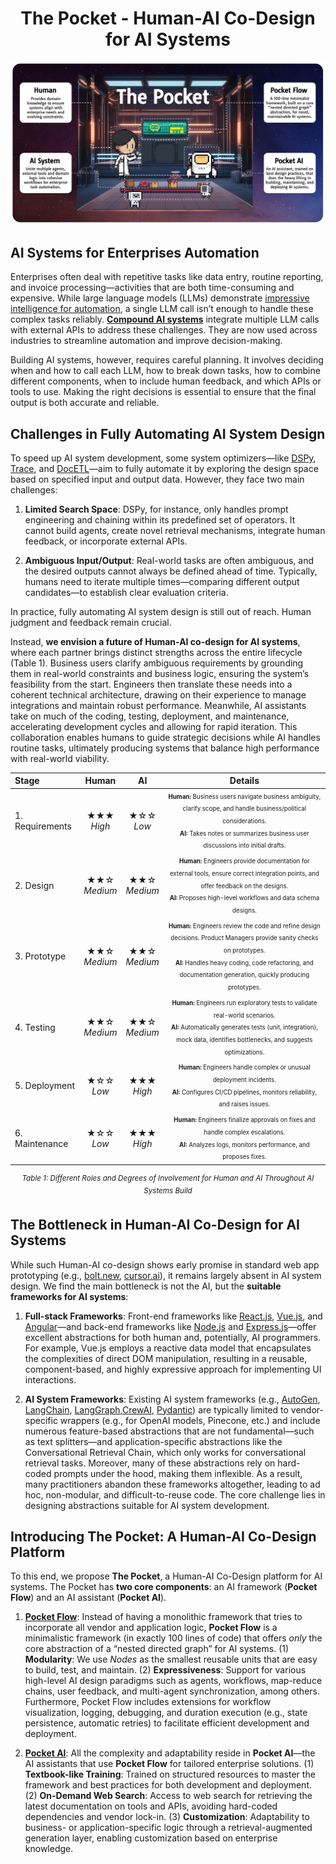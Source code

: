 <h1 align="center">The Pocket - Human-AI Co-Design for AI Systems</h1>

<div align="center">
  <img src="./pocket.png"/>
</div>

## AI Systems for Enterprises Automation

Enterprises often deal with repetitive tasks like data entry, routine reporting, and invoice processing—activities that are both time-consuming and expensive. While large language models (LLMs) demonstrate [impressive intelligence for automation](https://arxiv.org/abs/2303.12712), a single LLM call isn’t enough to handle these complex tasks reliably. [**Compound AI systems**](https://bair.berkeley.edu/blog/2024/02/18/compound-ai-systems/) integrate multiple LLM calls with external APIs to address these challenges. They are now used across industries to streamline automation and improve decision-making.

Building AI systems, however, requires careful planning. It involves deciding when and how to call each LLM, how to break down tasks, how to combine different components, when to include human feedback, and which APIs or tools to use. Making the right decisions is essential to ensure that the final output is both accurate and reliable.

## Challenges in Fully Automating AI System Design

To speed up AI system development, some system optimizers—like [DSPy](https://github.com/stanford-futuredata/dspy), [Trace](https://arxiv.org/abs/2406.16218), and [DocETL](https://www.docetl.org/)—aim to fully automate it by exploring the design space based on specified input and output data. However, they face two main challenges:

1. **Limited Search Space**:  DSPy, for instance, only handles prompt engineering and chaining within its predefined set of operators. It cannot build agents, create novel retrieval mechanisms, integrate human feedback, or incorporate external APIs.

2. **Ambiguous Input/Output**:  Real-world tasks are often ambiguous, and the desired outputs cannot always be defined ahead of time. Typically, humans need to iterate multiple times—comparing different output candidates—to establish clear evaluation criteria.

In practice, fully automating AI system design is still out of reach. Human judgment and feedback remain crucial. 

Instead, **we envision a future of Human-AI co-design for AI systems**, where each partner brings distinct strengths across the entire lifecycle (Table 1). Business users clarify ambiguous requirements by grounding them in real-world constraints and business logic, ensuring the system’s feasibility from the start. Engineers then translate these needs into a coherent technical architecture, drawing on their experience to manage integrations and maintain robust performance. Meanwhile, AI assistants take on much of the coding, testing, deployment, and maintenance, accelerating development cycles and allowing for rapid iteration. This collaboration enables humans to guide strategic decisions while AI handles routine tasks, ultimately producing systems that balance high performance with real-world viability.

<div align="center">
  
| **Stage**              | **Human**               | **AI**                 | **Details**                                                                                                                                                                                         |
| :------------------------ | :-------------------------: | :------------------------: | :-----------------------------------------------------------------------------------------------------------------------------------------------------------------------------------------------------: |
| 1. Requirements    | ★★★ <br> *High*             | ★☆☆ <br> *Low*             | <sup><sub>**Human:** Business users navigate business ambiguity, clarify scope, and handle business/political considerations. <br> **AI:** Takes notes or summarizes business user discussions into initial drafts.</sup></sub>         |
| 2. Design         | ★★☆ <br> *Medium*           | ★★☆ <br> *Medium*          | <sup><sub>**Human:** Engineers provide documentation for external tools, ensure correct integration points, and offer feedback on the designs.<br>**AI:** Proposes high-level workflows and data schema designs.</sup></sub>                                |
| 3. Prototype    | ★★☆ <br> *Medium*           | ★★☆ <br> *Medium*          | <sup><sub>**Human:** Engineers review the code and refine design decisions. Product Managers provide sanity checks on prototypes.<br>**AI:** Handles heavy coding, code refactoring, and documentation generation, quickly producing prototypes.</sup></sub>       |
| 4. Testing       | ★★☆ <br> *Medium*           | ★★☆ <br> *Medium*          | <sup><sub>**Human:** Engineers run exploratory tests to validate real-world scenarios.<br>**AI:** Automatically generates tests (unit, integration), mock data, identifies bottlenecks, and suggests optimizations.</sup></sub>                                  |
| 5. Deployment      | ★☆☆ <br> *Low*              | ★★★ <br> *High*            | <sup><sub>**Human:** Engineers handle complex or unusual deployment incidents.<br>**AI:** Configures CI/CD pipelines, monitors reliability, and raises issues.</sup></sub>                                                                                         |
| 6. Maintenance     | ★☆☆ <br> *Low*              | ★★★ <br> *High*            | <sup><sub>**Human:** Engineers finalize approvals on fixes and handle complex escalations.<br>**AI:** Analyzes logs, monitors performance, and proposes fixes.</sup></sub>                                                                                         |

</div>
<p align="center"><sup><em>Table 1: Different Roles and Degrees of Involvement for Human and AI Throughout AI Systems Build</em></sup></p>


## The Bottleneck in Human-AI Co-Design for AI Systems

While such Human-AI co-design shows early promise in standard web app prototyping (e.g., [bolt.new](https://bolt.new), [cursor.ai](https://cursor.ai)), it remains largely absent in AI system design. We find the main bottleneck is not the AI, but the **suitable frameworks for AI systems**:

1. **Full-stack Frameworks**: Front-end frameworks like [React.js](https://react.dev/), [Vue.js](https://vuejs.org/), and [Angular](https://angular.io/)—and back-end frameworks like [Node.js](https://nodejs.org/en) and [Express.js](https://expressjs.com/)—offer excellent abstractions for both human and, potentially, AI programmers. For example, Vue.js employs a reactive data model that encapsulates the complexities of direct DOM manipulation, resulting in a reusable, component-based, and highly expressive approach for implementing UI interactions.

2. **AI System Frameworks**:  Existing AI system frameworks (e.g., [AutoGen](https://github.com/microsoft/autogen), [LangChain](https://www.langchain.com/langchain), [LangGraph](https://www.langchain.com/langgraph),[CrewAI](https://www.crewai.com/), [Pydantic](https://docs.pydantic.dev/)) are typically limited to vendor-specific wrappers (e.g., for OpenAI models, Pinecone, etc.) and include numerous feature-based abstractions that are not fundamental—such as text splitters—and application-specific abstractions like the Conversational Retrieval Chain, which only works for conversational retrieval tasks. Moreover, many of these abstractions rely on hard-coded prompts under the hood, making them inflexible. As a result, many practitioners abandon these frameworks altogether, leading to ad hoc, non-modular, and difficult-to-reuse code. The core challenge lies in designing abstractions suitable for AI system development.

## Introducing The Pocket: A Human-AI Co-Design Platform

To this end, we propose **The Pocket**, a Human-AI Co-Design platform for AI systems. The Pocket has **two core components**: an AI framework (**Pocket Flow**) and an AI assistant (**Pocket AI**).

1. [**Pocket Flow**](./pocketflow.md): Instead of having a monolithic framework that tries to incorporate all vendor and application logic, **Pocket Flow** is a minimalistic framework (in exactly 100 lines of code) that offers *only* the core abstraction of a “nested directed graph” for AI systems. (1) **Modularity**: We use *Nodes* as the smallest reusable units that are easy to build, test, and maintain. (2) **Expressiveness**: Support for various high-level AI design paradigms such as agents, workflows, map-reduce chains, user feedback, and multi-agent synchronization, among others. Furthermore, Pocket Flow includes extensions for workflow visualization, logging, debugging, and duration execution (e.g., state persistence, automatic retries) to facilitate efficient development and deployment.

2. [**Pocket AI**](./pocketai.md): All the complexity and adaptability reside in **Pocket AI**—the AI assistants that use **Pocket Flow** for tailored enterprise solutions. (1) **Textbook-like Training**: Trained on structured resources to master the framework and best practices for both development and deployment. (2) **On-Demand Web Search**: Access to web search for retrieving the latest documentation on tools and APIs, avoiding hard-coded dependencies and vendor lock-in. (3) **Customization**: Adaptability to business- or application-specific logic through a retrieval-augmented generation layer, enabling customization based on enterprise knowledge.

